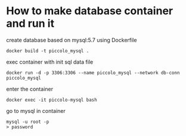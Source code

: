 # How to make database container and run it

 create database based on mysql:5.7 using Dockerfile

    docker build -t piccolo_mysql .

 exec container with init sql data file

    docker run -d -p 3306:3306 --name piccolo_mysql --network db-conn  piccolo_mysql

 enter the container

    docker exec -it piccolo-mysql bash

 go to mysql in container

    mysql -u root -p
    > password
